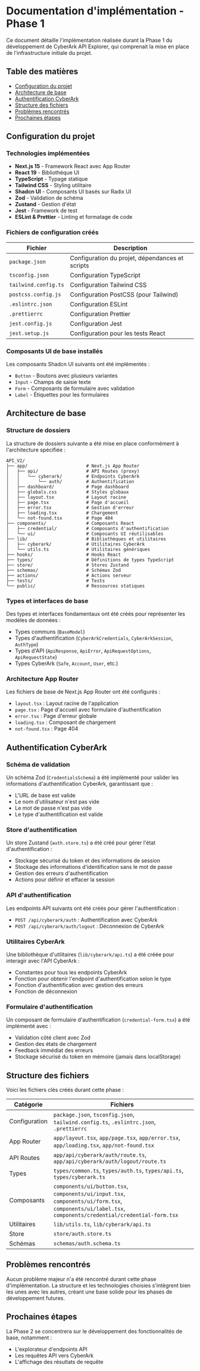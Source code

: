 # Documentation d'implémentation - Phase 1

Ce document détaille l'implémentation réalisée durant la Phase 1 du développement de CyberArk API Explorer, qui comprenait la mise en place de l'infrastructure initiale du projet.

## Table des matières

- [Configuration du projet](#configuration-du-projet)
- [Architecture de base](#architecture-de-base)
- [Authentification CyberArk](#authentification-cyberark)
- [Structure des fichiers](#structure-des-fichiers)
- [Problèmes rencontrés](#problèmes-rencontrés)
- [Prochaines étapes](#prochaines-étapes)

## Configuration du projet

### Technologies implémentées

- **Next.js 15** - Framework React avec App Router
- **React 19** - Bibliothèque UI
- **TypeScript** - Typage statique
- **Tailwind CSS** - Styling utilitaire
- **Shadcn UI** - Composants UI basés sur Radix UI
- **Zod** - Validation de schéma
- **Zustand** - Gestion d'état
- **Jest** - Framework de test
- **ESLint & Prettier** - Linting et formatage de code

### Fichiers de configuration créés

| Fichier | Description |
|---------|-------------|
| `package.json` | Configuration du projet, dépendances et scripts |
| `tsconfig.json` | Configuration TypeScript |
| `tailwind.config.ts` | Configuration Tailwind CSS |
| `postcss.config.js` | Configuration PostCSS (pour Tailwind) |
| `.eslintrc.json` | Configuration ESLint |
| `.prettierrc` | Configuration Prettier |
| `jest.config.js` | Configuration Jest |
| `jest.setup.js` | Configuration pour les tests React |

### Composants UI de base installés

Les composants Shadcn UI suivants ont été implémentés :
- `Button` - Boutons avec plusieurs variantes
- `Input` - Champs de saisie texte
- `Form` - Composants de formulaire avec validation
- `Label` - Étiquettes pour les formulaires

## Architecture de base

### Structure de dossiers

La structure de dossiers suivante a été mise en place conformément à l'architecture spécifiée :

```
API_V2/
├── app/                      # Next.js App Router
│   ├── api/                  # API Routes (proxy)
│   │   └── cyberark/         # Endpoints CyberArk
│   │       └── auth/         # Authentification
│   ├── dashboard/            # Page dashboard
│   ├── globals.css           # Styles globaux
│   ├── layout.tsx            # Layout racine
│   ├── page.tsx              # Page d'accueil
│   ├── error.tsx             # Gestion d'erreur
│   ├── loading.tsx           # Chargement
│   └── not-found.tsx         # Page 404
├── components/               # Composants React
│   ├── credential/           # Composants d'authentification
│   └── ui/                   # Composants UI réutilisables
├── lib/                      # Bibliothèques et utilitaires
│   ├── cyberark/             # Utilitaires CyberArk
│   └── utils.ts              # Utilitaires génériques
├── hooks/                    # Hooks React
├── types/                    # Définitions de types TypeScript
├── store/                    # Stores Zustand
├── schemas/                  # Schémas Zod
├── actions/                  # Actions serveur
├── tests/                    # Tests
└── public/                   # Ressources statiques
```

### Types et interfaces de base

Des types et interfaces fondamentaux ont été créés pour représenter les modèles de données :

- Types communs (`BaseModel`)
- Types d'authentification (`CyberArkCredentials`, `CyberArkSession`, `AuthType`)
- Types d'API (`ApiResponse`, `ApiError`, `ApiRequestOptions`, `ApiRequestState`)
- Types CyberArk (`Safe`, `Account`, `User`, etc.)

### Architecture App Router

Les fichiers de base de Next.js App Router ont été configurés :

- `layout.tsx` : Layout racine de l'application
- `page.tsx` : Page d'accueil avec formulaire d'authentification
- `error.tsx` : Page d'erreur globale
- `loading.tsx` : Composant de chargement
- `not-found.tsx` : Page 404

## Authentification CyberArk

### Schéma de validation

Un schéma Zod (`CredentialsSchema`) a été implémenté pour valider les informations d'authentification CyberArk, garantissant que :
- L'URL de base est valide
- Le nom d'utilisateur n'est pas vide
- Le mot de passe n'est pas vide
- Le type d'authentification est valide

### Store d'authentification

Un store Zustand (`auth.store.ts`) a été créé pour gérer l'état d'authentification :
- Stockage sécurisé du token et des informations de session
- Stockage des informations d'identification sans le mot de passe
- Gestion des erreurs d'authentification
- Actions pour définir et effacer la session

### API d'authentification

Les endpoints API suivants ont été créés pour gérer l'authentification :
- `POST /api/cyberark/auth` : Authentification avec CyberArk
- `POST /api/cyberark/auth/logout` : Déconnexion de CyberArk

### Utilitaires CyberArk

Une bibliothèque d'utilitaires (`lib/cyberark/api.ts`) a été créée pour interagir avec l'API CyberArk :
- Constantes pour tous les endpoints CyberArk
- Fonction pour obtenir l'endpoint d'authentification selon le type
- Fonction d'authentification avec gestion des erreurs
- Fonction de déconnexion

### Formulaire d'authentification

Un composant de formulaire d'authentification (`credential-form.tsx`) a été implémenté avec :
- Validation côté client avec Zod
- Gestion des états de chargement
- Feedback immédiat des erreurs
- Stockage sécurisé du token en mémoire (jamais dans localStorage)

## Structure des fichiers

Voici les fichiers clés créés durant cette phase :

| Catégorie | Fichiers |
|-----------|----------|
| Configuration | `package.json`, `tsconfig.json`, `tailwind.config.ts`, `.eslintrc.json`, `.prettierrc` |
| App Router | `app/layout.tsx`, `app/page.tsx`, `app/error.tsx`, `app/loading.tsx`, `app/not-found.tsx` |
| API Routes | `app/api/cyberark/auth/route.ts`, `app/api/cyberark/auth/logout/route.ts` |
| Types | `types/common.ts`, `types/auth.ts`, `types/api.ts`, `types/cyberark.ts` |
| Composants | `components/ui/button.tsx`, `components/ui/input.tsx`, `components/ui/form.tsx`, `components/ui/label.tsx`, `components/credential/credential-form.tsx` |
| Utilitaires | `lib/utils.ts`, `lib/cyberark/api.ts` |
| Store | `store/auth.store.ts` |
| Schémas | `schemas/auth.schema.ts` |

## Problèmes rencontrés

Aucun problème majeur n'a été rencontré durant cette phase d'implémentation. La structure et les technologies choisies s'intègrent bien les unes avec les autres, créant une base solide pour les phases de développement futures.

## Prochaines étapes

La Phase 2 se concentrera sur le développement des fonctionnalités de base, notamment :
- L'explorateur d'endpoints API
- Les requêtes API vers CyberArk
- L'affichage des résultats de requête
